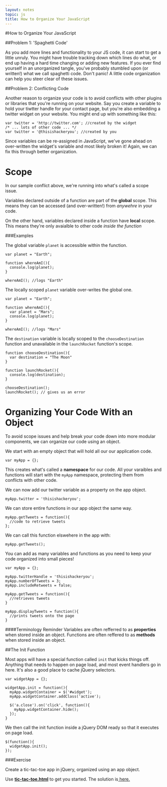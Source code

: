 ```yaml
---
layout: notes
topic: js
title: How to Organize Your JavaScript
---
```


#How to Organize Your JavaScript

##Problem 1: 'Spaghetti Code'

As you add more lines and functionality to your JS code, it can start to get a little unruly. You might have trouble tracking down which lines do what, or end up having a hard time changing or adding new features. If you ever find yourself in an unorganized tangle, you've probably stumbled upon (or written!) what we call spaghetti code. Don't panic! A little code organization can help you steer clear of these issues.

##Problem 2: Conflicting Code

Another reason to organize your code is to avoid conflicts with other plugins or libraries that you're running on your website. Say you create a variable to hold your tiwtter handle for your contact page, but you're also embedding a twitter widget on your website. You might end up with something like this:

```
var twitter = 'http://twitter.com'; //created by the widget
/* ... lots of other code ... */
var twitter = '@thisishackeryou'; //created by you
```

Since variables can be re-assigned in JavaScript, we've gone ahead on over-written the widget's variable and most likely broken it!  Again, we can fix this through better organization.


# Scope
In our sample conflict above, we're running into what's called a scope issue. 

Variables declared outside of a function are part of the **global** scope. This means they can be accessed (and over-written!) from *anywehre* in your code.

On the other hand, variables declared inside a function have **local** scope. This means they're only avaialble to other code *inside the function*

###Examples

The global variable `planet` is accessible within the function.

```
var planet = "Earth";

function whereAmI(){
  console.log(planet);
}

whereAmI(); //logs "Earth"
```

The locally scoped `planet` variable over-writes the global one.

```
var planet = "Earth";

function whereAmI(){
  var planet = "Mars";
  console.log(planet);
}

whereAmI(); //logs "Mars"
```

The `destination` variable is locally scoped to the `chooseDestination` function and unavailable in the `launchRocket` function's scope.

```
function chooseDestination(){
  var destination = "The Moon"
}

function launchRocket(){
  console.log(destination);
}

chooseDestination();
launchRocket(); // gives us an error
```

# Organizing Your Code With an Object

To avoid scope issues and help break your code down into more modular components, we can organize our code using an object. 

We start with an empty object that will hold all our our application code.

```
var myApp = {};
```

This creates what's called a **namespace** for our code. All your varaibles and functions will start with the `myApp` namespace, protecting them from conflicts with other code.

We can now add our twitter variable as a property on the app object.

```
myApp.twitter = 'thisishackeryou';
```

We can store entire functions in our app object the same way.

```
myApp.getTweets = function(){
  //code to retrieve tweets
};
```

We can call this function elswehere in the app with:

```
myApp.getTweets();
```

You can add as many variables and functions as you need to keep your code organized into small pieces!

```
var myApp = {};

myApp.twitterHandle = 'thisishackeryou';
myApp.numberOfTweets = 3;
myApp.includeRetweets = false;

myApp.getTweets = function(){
  //retrieves tweets
}

myApp.displayTweets = function(){
  //prints tweets onto the page
}
```

####Terminology Reminder
Variables are often refferred to as **properties** when stored inside an object.
Functions are often reffered to as **methods** when stored inside an object.


##The Init Function

Most apps will have a special function called `init` that kicks things off. Anything that needs to happen on page load, and most event handlers go in here. It's also a good place to cache jQuery selectors.

```
var widgetApp = {};

widgetApp.init = function(){
  myApp.widgetContainer = $('#widget');
  myApp.widgetContainer.addClass('active');
  
  $('a.close').on('click', function(){
    myApp.widgetContainer.hide();
  });
}
```

We then call the init function inside a jQuery DOM ready so that it executes on page load.

```
$(function(){
  widgetApp.init();
});
```

###Exercise

Create a tic-tac-toe app in jQuery, organized using an app object. 

Use <a href="exercises/tic-tac-toe.html" class="exercise">**tic-tac-toe.html**</a> to get you started. The solution is<a href="exercises/tic-tac-toe-answer.html" downlaod> here.</a>

<!-- # Closure - too complex, removing for now

It is possible to nest functions in JavaScript. The inner function gets access to the parameters and variables of the outer/containing function (`this` being the exception).

```
function outerFunction(x){
	return function(){
		return x;
	};
}
innerFunction = outerFunction(6);
innerFuntion(); // 6
```

**Closures** are functions that refer to variables from a different context. In the example above, `innerFunction()` is a closure because it refers to `x` which is in `outerFunction()`'s context.

## Closures can be used to achieve privacy.

Below you will see a function that is wrapping all of the code. This function is surrounded by parentheses and an additional `()` at the end are used to immediately invoke/call the function. This is called an **immediately invoked function**. The result of invoking this function is stored in the variable `getCircumference`.

There is a function which calculates circumference. There is also a variable `PI`. The variable and function are private because they cannot be seen or used outside of the enclosing function. We keep our behaviour(function) and state(data) private but expose one **closure** by making it the return value of the whole function. This function/closure can see the private data but it can't change them.

```
var getCircumference = (function(){
	var calculateCircumference, PI;
	//private function
	calculateCircumference = function(diameter){
		return diameter * PI;
	};
	//private variable
	PI = 3.14159265359;
	//public function using a private function
	return function(diameter){
		return calculateCircumference(diameter)
	}
})()
```

The above is sometimes referred to as the "**Module Pattern**". A module is a function or object that is used to keep code cleanly separated and organized. -->
